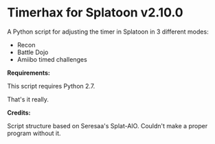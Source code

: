 
# Timerhax for Splatoon v2.10.0
A Python script for adjusting the timer in Splatoon in 3 different modes:

- Recon
- Battle Dojo
- Amiibo timed challenges

**Requirements:**

This script requires Python 2.7.

That's it really.

**Credits:**

Script structure based on Seresaa's Splat-AIO. Couldn't make a proper program without it.
